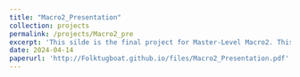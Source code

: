 ```yaml
---
title: "Macro2_Presentation"
collection: projects
permalink: /projects/Macro2_pre
excerpt: 'This silde is the final project for Master-Level Macro2. This presentation is graded high.'
date: 2024-04-14
paperurl: 'http://Folktugboat.github.io/files/Macro2_Presentation.pdf'
---
```

